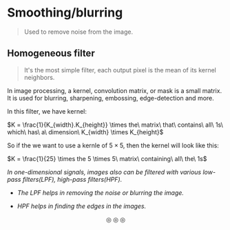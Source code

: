 # Smoothing/blurring
>Used to remove noise from the image.

## Homogeneous filter
>It's the most simple filter, each output pixel is the mean of its kernel neighbors.

In image processing, a kernel, convolution matrix, or mask is a small matrix. It is used for blurring, sharpening, embossing, edge-detection and more.

In this filter, we have kernel:

$K = \frac{1}{K_{width}.K_{height}} \times the\ matrix\ that\ contains\ all\ 1s\ which\ has\ a\ dimension\ K_{width} \times K_{height}$

So if the we want to use a kernle of $5 \times 5$, then the kernel will look like this:

$K = \frac{1}{25} \times the 5 \times 5\ matrix\ containing\ all\ the\ 1s$

_In one-dimensional signals, images also can be filtered with various low-pass filters(LPF), high-pass filters(HPF)._

* _The LPF helps in removing the noise or blurring the image._

* _HPF helps in finding the edges in the images._




<p align="center">
&#9678; &#9678; &#9678;
</p>
